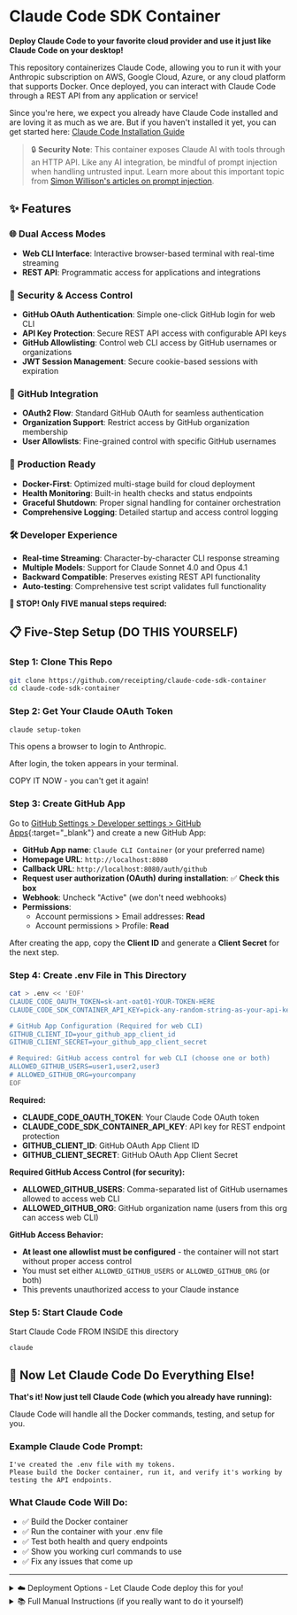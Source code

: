 # Claude Code SDK Container

**Deploy Claude Code to your favorite cloud provider and use it just like Claude Code on your desktop!**

This repository containerizes Claude Code, allowing you to run it with your Anthropic subscription on AWS, Google Cloud, Azure, or any cloud platform that supports Docker. Once deployed, you can interact with Claude Code through a REST API from any application or service!

Since you're here, we expect you already have Claude Code installed and are loving it as much as we are. But if you haven't installed it yet, you can get started here: [Claude Code Installation Guide](https://docs.claude.com/en/docs/claude-code/overview)

> 🔒 **Security Note**: This container exposes Claude AI with tools through an HTTP API. Like any AI integration, be mindful of prompt injection when handling untrusted input. Learn more about this important topic from [Simon Willison's articles on prompt injection](https://simonwillison.net/tags/prompt-injection/).

## ✨ Features

### 🌐 **Dual Access Modes**
- **Web CLI Interface**: Interactive browser-based terminal with real-time streaming
- **REST API**: Programmatic access for applications and integrations

### 🔐 **Security & Access Control**
- **GitHub OAuth Authentication**: Simple one-click GitHub login for web CLI
- **API Key Protection**: Secure REST API access with configurable API keys
- **GitHub Allowlisting**: Control web CLI access by GitHub usernames or organizations
- **JWT Session Management**: Secure cookie-based sessions with expiration

### 🔧 **GitHub Integration**
- **OAuth2 Flow**: Standard GitHub OAuth for seamless authentication
- **Organization Support**: Restrict access by GitHub organization membership
- **User Allowlists**: Fine-grained control with specific GitHub usernames

### 🚀 **Production Ready**
- **Docker-First**: Optimized multi-stage build for cloud deployment
- **Health Monitoring**: Built-in health checks and status endpoints
- **Graceful Shutdown**: Proper signal handling for container orchestration
- **Comprehensive Logging**: Detailed startup and access control logging

### 🛠️ **Developer Experience**
- **Real-time Streaming**: Character-by-character CLI response streaming
- **Multiple Models**: Support for Claude Sonnet 4.0 and Opus 4.1
- **Backward Compatible**: Preserves existing REST API functionality
- **Auto-testing**: Comprehensive test script validates full functionality

**🚨 STOP! Only FIVE manual steps required:**

## 📋 Five-Step Setup (DO THIS YOURSELF)

### Step 1: Clone This Repo
```bash
git clone https://github.com/receipting/claude-code-sdk-container
cd claude-code-sdk-container
```

### Step 2: Get Your Claude OAuth Token

```bash
claude setup-token
```

This opens a browser to login to Anthropic.

After login, the token appears in your terminal.

COPY IT NOW - you can't get it again!

### Step 3: Create GitHub App

Go to [GitHub Settings > Developer settings > GitHub Apps](https://github.com/settings/apps/new){:target="_blank"} and create a new GitHub App:

- **GitHub App name**: `Claude CLI Container` (or your preferred name)
- **Homepage URL**: `http://localhost:8080`
- **Callback URL**: `http://localhost:8080/auth/github`
- **Request user authorization (OAuth) during installation**: ✅ **Check this box**
- **Webhook**: Uncheck "Active" (we don't need webhooks)
- **Permissions**:
  - Account permissions > Email addresses: **Read**
  - Account permissions > Profile: **Read**

After creating the app, copy the **Client ID** and generate a **Client Secret** for the next step.

### Step 4: Create .env File in This Directory

```bash
cat > .env << 'EOF'
CLAUDE_CODE_OAUTH_TOKEN=sk-ant-oat01-YOUR-TOKEN-HERE
CLAUDE_CODE_SDK_CONTAINER_API_KEY=pick-any-random-string-as-your-api-key

# GitHub App Configuration (Required for web CLI)
GITHUB_CLIENT_ID=your_github_app_client_id
GITHUB_CLIENT_SECRET=your_github_app_client_secret

# Required: GitHub access control for web CLI (choose one or both)
ALLOWED_GITHUB_USERS=user1,user2,user3
# ALLOWED_GITHUB_ORG=yourcompany
EOF
```

**Required:**
- **CLAUDE_CODE_OAUTH_TOKEN**: Your Claude Code OAuth token
- **CLAUDE_CODE_SDK_CONTAINER_API_KEY**: API key for REST endpoint protection
- **GITHUB_CLIENT_ID**: GitHub OAuth App Client ID
- **GITHUB_CLIENT_SECRET**: GitHub OAuth App Client Secret

**Required GitHub Access Control (for security):**
- **ALLOWED_GITHUB_USERS**: Comma-separated list of GitHub usernames allowed to access web CLI
- **ALLOWED_GITHUB_ORG**: GitHub organization name (users from this org can access web CLI)

**GitHub Access Behavior:**
- **At least one allowlist must be configured** - the container will not start without proper access control
- You must set either `ALLOWED_GITHUB_USERS` or `ALLOWED_GITHUB_ORG` (or both)
- This prevents unauthorized access to your Claude instance

### Step 5: Start Claude Code

Start Claude Code FROM INSIDE this directory

```bash
claude
```

## 🤖 Now Let Claude Code Do Everything Else!

**That's it! Now just tell Claude Code (which you already have running):**

Claude Code will handle all the Docker commands, testing, and setup for you.

### Example Claude Code Prompt:
```
I've created the .env file with my tokens.
Please build the Docker container, run it, and verify it's working by testing the API endpoints.
```

### What Claude Code Will Do:
- ✅ Build the Docker container
- ✅ Run the container with your .env file
- ✅ Test both health and query endpoints
- ✅ Show you working curl commands to use
- ✅ Fix any issues that come up

---

<details>

<summary>☁️ Deployment Options - Let Claude Code deploy this for you!</summary>

| Platform             | Service                              | “Deploy a Dockerized app” docs                                                                                                                                                                                                                  |
| -------------------- | ------------------------------------ | ----------------------------------------------------------------------------------------------------------------------------------------------------------------------------------------------------------------------------------------------- |
| AWS                  | App Runner                           | [Getting started with App Runner](https://docs.aws.amazon.com/apprunner/latest/dg/getting-started.html)                                                                                                                                         |
| AWS                  | Amazon ECS (Fargate)                 | [Getting started with Fargate](https://docs.aws.amazon.com/AmazonECS/latest/developerguide/getting-started-fargate.html)                                                                                                                        |
| AWS                  | Elastic Beanstalk (Docker)           | [Deploying with Docker containers](https://docs.aws.amazon.com/elasticbeanstalk/latest/dg/create_deploy_docker.html)                                                                                                                            |
| AWS                  | Lightsail Containers                 | [Deploy and manage containers](https://docs.aws.amazon.com/lightsail/latest/userguide/amazon-lightsail-container-services.html)                                                                                                                 |
| Google Cloud         | Cloud Run                            | [Deploying container images to Cloud Run](https://cloud.google.com/run/docs/deploying)                                                                                                                                                          |
| Google Cloud         | Google Kubernetes Engine (GKE)       | [Quickstart: Deploy an app to a GKE cluster](https://cloud.google.com/kubernetes-engine/docs/deploy-app-cluster)                                                                                                                                |
| Google Cloud         | App Engine Flexible (custom runtime) | [Build custom runtimes (Dockerfile)](https://cloud.google.com/appengine/docs/flexible/custom-runtimes/build)                                                                                                                                    |
| Azure                | Container Apps                       | [Quickstart: Deploy your first container app](https://learn.microsoft.com/en-us/azure/container-apps/get-started) • [Deploy existing image](https://learn.microsoft.com/en-us/azure/container-apps/get-started-existing-container-image-portal) |
| Azure                | App Service (Web App for Containers) | [Quickstart: Run a custom container on App Service](https://learn.microsoft.com/en-us/azure/app-service/quickstart-custom-container)                                                                                                            |
| Azure                | Container Instances (ACI)            | [Quickstart: Deploy a container instance](https://learn.microsoft.com/en-us/azure/container-instances/container-instances-quickstart-portal)                                                                                                    |
| Azure                | AKS (Kubernetes)                     | [Quickstart: Deploy an AKS cluster & app (CLI)](https://learn.microsoft.com/en-us/azure/aks/learn/quick-kubernetes-deploy-cli)                                                                                                                  |
| Fly.io               | Machines / Launch                    | [Deploy with a Dockerfile](https://fly.io/docs/languages-and-frameworks/dockerfile/)                                                                                                                                                            |
| Railway              | Services                             | [Build from a Dockerfile](https://docs.railway.com/guides/dockerfiles)                                                                                                                                                                          |
| Render               | Web Services                         | [Docker on Render](https://render.com/docs/docker)                                                                                                                                                                                              |
| DigitalOcean         | App Platform                         | [How to deploy from container images](https://docs.digitalocean.com/products/app-platform/how-to/deploy-from-container-images/)                                                                                                                 |
| Heroku               | Container Registry & Runtime         | [Container Registry & Runtime (Docker Deploys)](https://devcenter.heroku.com/articles/container-registry-and-runtime)                                                                                                                           |
| Kubernetes (generic) | —                                    | [Using kubectl to create a Deployment](https://kubernetes.io/docs/tutorials/kubernetes-basics/deploy-app/deploy-intro/)                                                                                                                         |


</details>

<details>
<summary>📚 Full Manual Instructions (if you really want to do it yourself)</summary>

## Manual Setup

### Prerequisites
- Docker installed on your machine
- Claude Code OAuth token from setup above

### Clone and Run

```bash
# Clone the repository
git clone <repository-url>
cd claude-code-sdk-container

# Copy and edit the .env file (NO QUOTES in values!)
cp .env.example .env
# Edit .env and add your actual tokens (without quotes)

# Build the Docker image (uses directory name for uniqueness)
docker build -t claude-code-$(basename "$(pwd)") .

# Run the container (use --env-file for .env file)
docker run -d --name claude-code-$(basename "$(pwd)") -p 8080:8080 --env-file .env claude-code-$(basename "$(pwd)")

# IMPORTANT: Check if container is actually running!
docker ps | grep claude-code-$(basename "$(pwd)")
# If not visible, check logs:
docker logs claude-code-$(basename "$(pwd)")
```

### Test It's Working

```bash
# Easy way - run the test script:
./test.sh

# Check for SDK updates:
./update.sh

# Or manually test:
# 1. First check health (no auth required) - should return JSON
curl http://localhost:8080/health

# 2. Test query endpoint (WORKING EXAMPLE - copy exactly!)
curl -X POST http://localhost:8080/query \
  -H "Content-Type: application/json" \
  -H "X-API-Key: your-api-key-here" \
  -d '{"prompt": "Say hello"}'

# Common mistakes to avoid:
# ❌ Missing quotes around JSON
# ❌ Smart quotes instead of straight quotes
# ❌ Missing -X POST
# ❌ Wrong header format
```

## API Usage

### Authentication
The `/query` endpoint requires an API key. You can provide it in two ways:

```bash
# Option 1: X-API-Key header
curl -H "X-API-Key: your-api-key-here"

# Option 2: Authorization Bearer header
curl -H "Authorization: Bearer your-api-key-here"
```

The health check endpoint (`/health`) is public and doesn't require authentication.

### Health Check (No Auth Required)
```bash
GET http://localhost:8080/health
```

Returns:
```json
{
  "status": "healthy",
  "hasToken": true,
  "sdkLoaded": true,
  "message": "Claude Code SDK API",
  "timestamp": "2025-09-18T23:30:00.000Z"
}
```

### Query Claude (Auth Required)
```bash
POST http://localhost:8080/query
Content-Type: application/json
X-API-Key: your-api-key-here

{
  "prompt": "Your question here",
  "options": {
    "model": "claude-sonnet-4-0"  // optional
  }
}
```

Returns:
```json
{
  "success": true,
  "response": "Claude's response",
  "messageCount": 3,
  "timestamp": "2025-09-18T23:30:00.000Z"
}
```

## Deployment

### Using Docker Compose

Create `docker-compose.yml`:

```yaml
version: '3.8'
services:
  claude-api:
    image: claude-code-$(basename "$(pwd)")
    container_name: claude-code-$(basename "$(pwd)")
    ports:
      - "8080:8080"
    environment:
      - CLAUDE_CODE_OAUTH_TOKEN=${CLAUDE_CODE_OAUTH_TOKEN}
    restart: unless-stopped
```

Then run:
```bash
docker-compose up -d
```

## Environment Variables

| Variable | Required | Description |
|----------|----------|-------------|
| `CLAUDE_CODE_OAUTH_TOKEN` | Yes | Your Claude Code OAuth token |
| `CLAUDE_CODE_SDK_CONTAINER_API_KEY` | No* | API key for endpoint authentication |
| `GITHUB_CLIENT_ID` | Yes** | GitHub App Client ID |
| `GITHUB_CLIENT_SECRET` | Yes** | GitHub App Client Secret |
| `ALLOWED_GITHUB_USERS` | Yes*** | Comma-separated list of allowed GitHub usernames |
| `ALLOWED_GITHUB_ORG` | Yes*** | GitHub organization name for access control |
| `SESSION_SECRET` | No | JWT signing secret (generate with: `openssl rand -hex 32`) |
| `PORT` | No | Server port (default: 8080) |

*If `CLAUDE_CODE_SDK_CONTAINER_API_KEY` is not set, the `/query` endpoint will be publicly accessible.
**Required only for web CLI access. REST API works without GitHub App authentication.
***At least one of `ALLOWED_GITHUB_USERS` or `ALLOWED_GITHUB_ORG` must be set for security.

### GitHub Access Control

Control who can access the web CLI interface by configuring GitHub allowlists:

```bash
# Allow specific GitHub usernames
ALLOWED_GITHUB_USERS=user1,user2,admin

# Allow users from a GitHub organization
ALLOWED_GITHUB_ORG=mycompany

# Combine both (user must match either usernames OR organization)
ALLOWED_GITHUB_USERS=admin,specialuser
ALLOWED_GITHUB_ORG=mycompany
```

**Access Control Behavior:**
- **At least one allowlist must be configured** - the container will not start without proper access control
- **Case insensitive**: GitHub usernames are normalized to lowercase
- **Organization check**: Currently checks user's public company field (basic implementation)
- **Error response**: Unauthorized users receive `GitHub user not authorized`

**Examples:**
```bash
# Organization-only access
ALLOWED_GITHUB_ORG=mycompany

# Specific users only
ALLOWED_GITHUB_USERS=alice,bob,charlie

# Mixed access (admin + entire organization)
ALLOWED_GITHUB_USERS=admin
ALLOWED_GITHUB_ORG=mycompany
```

**Container Naming**: Each deployment automatically gets a unique container name based on the directory name (e.g., `claude-code-my-project`). This allows multiple deployments without conflicts.

**Note**: For production use with organization membership, consider implementing proper GitHub API calls to check organization membership instead of relying on the public company field.

## Examples

### Python
```python
import requests

response = requests.post('http://localhost:8080/query',
    headers={'X-API-Key': 'your-api-key-here'},
    json={'prompt': 'Explain quantum computing in simple terms'})
print(response.json()['response'])
```

### JavaScript
```javascript
const response = await fetch('http://localhost:8080/query', {
  method: 'POST',
  headers: {
    'Content-Type': 'application/json',
    'X-API-Key': 'your-api-key-here'
  },
  body: JSON.stringify({ prompt: 'Write a haiku about coding' })
});
const data = await response.json();
console.log(data.response);
```

### cURL
```bash
curl -X POST http://localhost:8080/query \
  -H "Content-Type: application/json" \
  -H "X-API-Key: your-api-key-here" \
  -d '{
    "prompt": "What is the meaning of life?",
    "options": {
      "model": "claude-sonnet-4-0"
    }
  }' | jq .response
```

## Troubleshooting

### Quick Debug Checklist
```bash
# 1. Is container running?
docker ps | grep claude-code

# 2. Check container logs
docker logs claude-code-$(basename "$(pwd)")

# 3. Test health endpoint (should work without auth)
curl http://localhost:8080/health

# 4. Test with your actual API key
curl -X POST http://localhost:8080/query \
  -H "Content-Type: application/json" \
  -H "X-API-Key: YOUR_ACTUAL_KEY_HERE" \
  -d '{"prompt": "test"}'
```

### Common Issues

| Issue | Solution |
|-------|----------|
| **Container exits immediately** | Check logs: `docker logs claude-code-$(basename "$(pwd)")`. Usually bad OAuth token |
| **"Unauthorized - Invalid or missing API key"** | Your API key doesn't match. Check: `docker exec claude-code-$(basename "$(pwd)") env | grep CLAUDE_CODE_SDK_CONTAINER` |
| **Connection refused on port 8080** | Container not running. Check: `docker ps`. Restart: `docker start claude-code-$(basename "$(pwd)")` |
| **Quotes in environment variables** | Remove ALL quotes from .env file. Docker doesn't strip them! |
| **"unhealthy" status** | OAuth token is wrong. Get correct one with: `claude setup-token` |
| **Works locally but not from other container** | Use `host.docker.internal:8080` instead of `localhost:8080` |
| **Changes to .env not working** | Must restart container: `docker restart claude-code-$(basename "$(pwd)")` |

## Updating Claude Code SDK

The container includes a specific version of the Claude Code SDK. To update to the latest version:

```bash
# Run the update script
./update.sh

# This will:
# 1. Check for SDK updates
# 2. Update package if needed
# 3. Rebuild the container
# 4. Restart with new version
```

The update script handles everything automatically, including graceful container restart.

## Technical Details

- **Base Image**: Node.js 22 Alpine (optimized for size)
- **Container Size**: ~331MB
- **Memory Usage**: ~256MB
- **Supported Models**: All Claude Code SDK models
- **SDK Version**: Locked at build time (use `./update.sh` to update)

## License

MIT

## Credits

Thanks to [cabinlab/claude-code-sdk-docker](https://github.com/cabinlab/claude-code-sdk-docker) for examples on implementing `setup-token` authentication flow.

</details>
